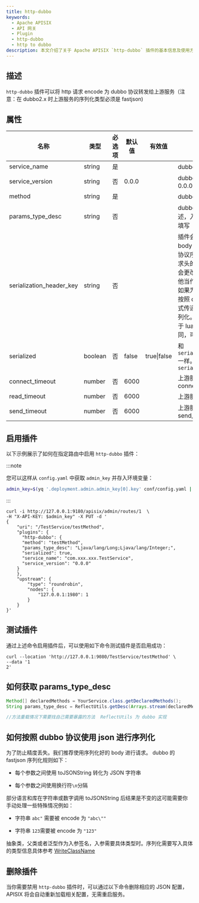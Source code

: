 ```yaml
---
title: http-dubbo
keywords:
  - Apache APISIX
  - API 网关
  - Plugin
  - http-dubbo
  - http to dubbo
description: 本文介绍了关于 Apache APISIX `http-dubbo` 插件的基本信息及使用方法。
---
```


<!--
#
# Licensed to the Apache Software Foundation (ASF) under one or more
# contributor license agreements.  See the NOTICE file distributed with
# this work for additional information regarding copyright ownership.
# The ASF licenses this file to You under the Apache License, Version 2.0
# (the "License"); you may not use this file except in compliance with
# the License.  You may obtain a copy of the License at
#
#     http://www.apache.org/licenses/LICENSE-2.0
#
# Unless required by applicable law or agreed to in writing, software
# distributed under the License is distributed on an "AS IS" BASIS,
# WITHOUT WARRANTIES OR CONDITIONS OF ANY KIND, either express or implied.
# See the License for the specific language governing permissions and
# limitations under the License.
#
-->

## 描述

`http-dubbo` 插件可以将 http 请求 encode 为 dubbo 协议转发给上游服务（注意：在 dubbo2.x 时上游服务的序列化类型必须是 fastjson)

## 属性

| 名称                     | 类型    | 必选项 | 默认值 | 有效值      | 描述                                                                                                                                                                                                           |
| ------------------------ | ------- |-----| ------ | ----------- |--------------------------------------------------------------------------------------------------------------------------------------------------------------------------------------------------------------|
| service_name             | string  | 是   |        |             | dubbo 服务名                                                                                                                                                                                                    |
| service_version          | string  | 否   | 0.0.0  |             | dubbo 服务版本 默认 0.0.0                                                                                                                                                                                          |
| method                   | string  | 是   |        |             | dubbo 服务方法名                                                                                                                                                                                                  |
| params_type_desc         | string  | 否   |        |             | dubbo 服务方法签名描述，入参如果是 void 可不填写                                                                                                                                                                               |
| serialization_header_key | string  | 否   |        |             | 插件会读取该请求头判断 body 是否已经按照 dubbo 协议序列化完毕。如果该请求头的值为 true 则插件不会更改 body 内容，直接把他当作 dubbo 请求参数。如果为 false 则要求开发者按照 dubbo 泛化调用的格式传递参数。由插件进行序列化。注意：插件序列化由于 lua 和 java 的精度不同，可能会导致参数精度。 |
| serialized               | boolean | 否   | false  | true\|false | 和`serialization_header_key`一样。优先级低于`serialization_header_key`                                                                                                                                                |
| connect_timeout          | number  | 否   | 6000   |             | 上游服务 tcp connect_timeout                                                                                                                                                                                     |
| read_timeout             | number  | 否   | 6000   |             | 上游服务 tcp read_timeout                                                                                                                                                                                        |
| send_timeout             | number  | 否   | 6000   |             | 上游服务 tcp send_timeout                                                                                                                                                                                        |

## 启用插件

以下示例展示了如何在指定路由中启用 `http-dubbo` 插件：

:::note

您可以这样从 `config.yaml` 中获取 `admin_key` 并存入环境变量：

```bash
admin_key=$(yq '.deployment.admin.admin_key[0].key' conf/config.yaml | sed 's/"//g')
```

:::

```shell
curl -i http://127.0.0.1:9180/apisix/admin/routes/1  \
-H "X-API-KEY: $admin_key" -X PUT -d '
{
    "uri": "/TestService/testMethod",
    "plugins": {
      "http-dubbo": {
      "method": "testMethod",
      "params_type_desc": "Ljava/lang/Long;Ljava/lang/Integer;",
      "serialized": true,
      "service_name": "com.xxx.xxx.TestService",
      "service_version": "0.0.0"
    }
    },
    "upstream": {
        "type": "roundrobin",
        "nodes": {
            "127.0.0.1:1980": 1
        }
    }
}'
```

## 测试插件

通过上述命令启用插件后，可以使用如下命令测试插件是否启用成功：

```shell
curl --location 'http://127.0.0.1:9080/TestService/testMethod' \
--data '1
2'
```

## 如何获取 params_type_desc

```java
Method[] declaredMethods = YourService.class.getDeclaredMethods();
String params_type_desc = ReflectUtils.getDesc(Arrays.stream(declaredMethods).filter(it->it.getName().equals("yourmethod")).findAny().get().getParameterTypes());

//方法重载情况下需要找自己需要暴露的方法  ReflectUtils 为 dubbo 实现
```

## 如何按照 dubbo 协议使用 json 进行序列化

为了防止精度丢失。我们推荐使用序列化好的 body 进行请求。
dubbo 的 fastjson 序列化规则如下：

- 每个参数之间使用 toJSONString 转化为 JSON 字符串

- 每个参数之间使用换行符`\n`分隔

部分语言和库在字符串或数字调用 toJSONString 后结果是不变的这可能需要你手动处理一些特殊情况例如：

- 字符串 `abc"`  需要被 encode 为 `"abc\""`

- 字符串 `123`需要被 encode 为 `"123"`

抽象类，父类或者泛型作为入参签名，入参需要具体类型时。序列化需要写入具体的类型信息具体参考 [WriteClassName](https://github.com/alibaba/fastjson/wiki/SerializerFeature_cn)

## 删除插件

当你需要禁用 `http-dubbo` 插件时，可以通过以下命令删除相应的 JSON 配置，APISIX 将会自动重新加载相关配置，无需重启服务。

